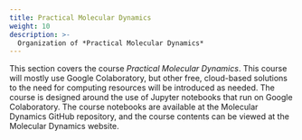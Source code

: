 ```yaml
---
title: Practical Molecular Dynamics
weight: 10
description: >-
  Organization of *Practical Molecular Dynamics*
---
```


This section covers the course *Practical Molecular Dynamics*. This course will mostly use Google Colaboratory, but other free, cloud-based solutions to the need for computing resources will be introduced as needed. The course is designed around the use of Jupyter notebooks that run on Google Colaboratory. The course notebooks are available at the Molecular Dynamics GitHub repository, and the course contents can be viewed at the Molecular Dynamics website.
